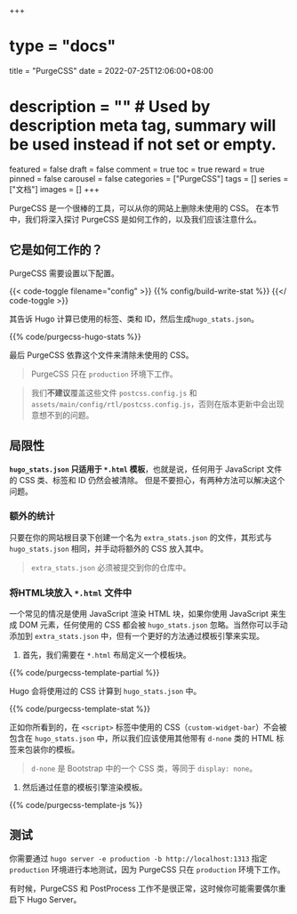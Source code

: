 +++
# type = "docs"
title = "PurgeCSS"
date = 2022-07-25T12:06:00+08:00
# description = "" # Used by description meta tag, summary will be used instead if not set or empty.
featured = false
draft = false
comment = true
toc = true
reward = true
pinned = false
carousel = false
categories = ["PurgeCSS"]
tags = []
series = ["文档"]
images = []
+++

PurgeCSS 是一个很棒的工具，可以从你的网站上删除未使用的 CSS。
在本节中，我们将深入探讨 PurgeCSS 是如何工作的，以及我们应该注意什么。

<!--more-->

## 它是如何工作的？

PurgeCSS 需要设置以下配置。

{{< code-toggle filename="config" >}}
{{% config/build-write-stat %}}
{{</ code-toggle >}}

其告诉 Hugo 计算已使用的标签、类和 ID，然后生成`hugo_stats.json`。

{{% code/purgecss-hugo-stats %}}

最后 PurgeCSS 依靠这个文件来清除未使用的 CSS。

> PurgeCSS 只在 `production` 环境下工作。

> 我们**不建议**覆盖这些文件 `postcss.config.js` 和 `assets/main/config/rtl/postcss.config.js`，否则在版本更新中会出现意想不到的问题。

## 局限性

**`hugo_stats.json` 只适用于 `*.html` 模板**，也就是说，任何用于 JavaScript 文件的 CSS 类、标签和 ID 仍然会被清除。
但是不要担心，有两种方法可以解决这个问题。

### 额外的统计

只要在你的网站根目录下创建一个名为 `extra_stats.json` 的文件，其形式与 `hugo_stats.json` 相同，并手动将额外的 CSS 放入其中。

> `extra_stats.json` 必须被提交到你的仓库中。

### 将HTML块放入 `*.html` 文件中

一个常见的情况是使用 JavaScript 渲染 HTML 块，如果你使用 JavaScript 来生成 DOM 元素，任何使用的 CSS 都会被 `hugo_stats.json` 忽略。当然你可以手动添加到 `extra_stats.json` 中，但有一个更好的方法通过模板引擎来实现。

1. 首先，我们需要在 `*.html` 布局定义一个模板块。

{{% code/purgecss-template-partial %}}

Hugo 会将使用过的 CSS 计算到 `hugo_stats.json` 中。

{{% code/purgecss-template-stat %}}

正如你所看到的，在 `<script>` 标签中使用的 CSS（`custom-widget-bar`）不会被包含在 `hugo_stats.json` 中，所以我们应该使用其他带有 `d-none` 类的 HTML 标签来包装你的模板。

> `d-none` 是 Bootstrap 中的一个 CSS 类，等同于 `display: none`。

1. 然后通过任意的模板引擎渲染模板。

{{% code/purgecss-template-js %}}

## 测试

你需要通过 `hugo server -e production -b http://localhost:1313` 指定 `production` 环境进行本地测试，因为 PurgeCSS 只在 `production` 环境下工作。

有时候，PurgeCSS 和 PostProcess 工作不是很正常，这时候你可能需要偶尔重启下 Hugo Server。
